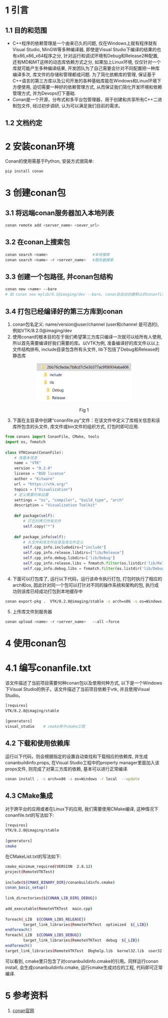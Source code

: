 # 1 引言
## 1.1 目的和范围
- C++程序的依赖管理是一个由来已久的问题, 仅在Windows上就有程序就有Visual Studio, MinGW等多种编译器, 即使是Visual Studio下编译的结果的也有x86,x86_x64程序之分, 针对运行和调试环境有Debug和Release2种配置, 还有MD和MT这样的动态库依赖方式之分, 如果加上Linux环境, 仅仅针对一个库就可能产生多种编译结果, 开发团队为了自己需要会针对不同配置把一种库编译多次, 库文件的存储和管理都成问题. 为了简化依赖库的管理, 保证基于C++语言的第三方库以及公司开发的各种基础库能在Windows和Linux环境下方便使用, 迫切需要一种好的依赖管理方式, 从而保证我们简化开发环境和依赖管理方式, 并为Devops打下基础.
- Conan是一个开源，分布式和多平台包管理器，用于创建和共享所有C++二进制包文件, 经过初步调研, 认为可以满足我们目前的需求。

## 1.2 文档约定


# 2 安装conan环境
Conan的使用需基于Python, 安装方式很简单: 
```bash
pip install conan
```

# 3 创建conan包
## 3.1 将远端conan服务器加入本地列表
```bash
conan remote add <server_name> <sever_url>
```
## 3.2 在conan上搜索包
```bash
conan search <name>                    #本地搜索
conan search <name> -r <server_name>   #服务器搜索
```
## 3.3 创建一个包路径, 并conan包结构
```bash
conan new <name> --bare
# 如 conan new mylib/0.1@imaging/dev --bare, conan会自动创建默认的conanfile.py文件
```
## 3.4 打包已经编译好的第三方库到conan
1. conan包名定义: name/version@user/channel (user和channel 是可选的), 例如VTK/8.2.0@imaging/dev
2. 使用conan的根本目的在于我们希望第三方库只编译一次就可以给所有人使用, 所以首先需要编译好我们需要的库。以VTK为例, 准备编译好的库文件以以上文件结构排布, include目录包含所有头文件, lib下包括了Debug和Release的静态库
<p align="center">
    <img src="imgs/lib.png" height = "125" >
    <br>
    <div align="center">Fig 1</div>
</p>

3. 下面在主目录中创建“conanfile.py”文件：在该文件中定义了库相关信息和该库所包含的头文件, 库文件或bin文件的组织方式, 打包时即可应用.
```python
from conans import ConanFile, CMake, tools
import os, fnmatch
 
class VTKConan(ConanFile):
    # 库基本信息
    name = "VTK"
    version = "8.2.0"
    license = "BSD license"
    author = "Kitware"
    url = "https://vtk.org/"
    topics = ("Visualization")
    # 定义需要的库设置
    settings = "os", "compiler", "build_type", "arch"
    description = "Visualization Toolkit"
     
    def package(self):
        # 打包时拷贝所有文件
        self.copy("*")
 
    def package_info(self):
        # 头文件和库文件目录及库文件定义
        self.cpp_info.includedirs=["include"]
        self.cpp_info.release.libdirs=["lib/Release"]
        self.cpp_info.debug.libdirs=['lib/Debug']
        self.cpp_info.release.libs = fnmatch.filter(os.listdir('lib/Release'), '*.lib')
        self.cpp_info.debug.libs = fnmatch.filter(os.listdir('lib/Debug'), '*.lib')
```
4. 下面可以打包库了, 运行以下代码，运行该命令执行打包, 打包时执行了相应的arch和os, 因此针对同一个包可以打针对不同的操作系统和架构的包, 执行成功则该库已经成功打包到本地缓存中
```bash
conan export-pkg .  VTK/8.2.0@imaging/stable -s arch=x86 -s os=Windows
```
5. 上传库文件到服务器
```bash
conan upload <name> -r <server_name>   --all –force
```

# 4 使用conan包
# 4.1 编写conanfile.txt
该文件描述了当前项目需要何种conan包以及使用何种方式, 以下是一个Windows下Visual Studio的例子。该文件描述了当前项目依赖于vtk, 并且使用Visual Studio。
```bash
[requires]
VTK/8.2.0@imaging/stable
 
[generators]
visual_studio    # cmake用于cmake工程
```
## 4.2 下载和使用依赖库
运行以下代码，则会根据指定的设置自动查找和下载相应的依赖库, 并生成conanbuildinfo.props, 在Visual Studio工程中的property manager里面加入该props文件, 则完成了对第三方库的依赖, 基本可以进行正常编译.
```bash
conan install . -s arch=x86 -s os=Windows -r local  --update
```
## 4.3 CMake集成
对于跨平台的应用或者在Linux下的应用, 我们需要使用CMake编译, 这种情况下conanfile.txt的写法如下:
```bash
[requires]
VTK/8.2.0@imaging/stable
 
[generators]
cmake
```
在CMakeList.txt的写法如下:
```bash
cmake_minimum_required(VERSION  2.8.12)
project(RemoteVTKTest)
 
include(${CMAKE_BINARY_DIR}/conanbuildinfo.cmake)
conan_basic_setup()
 
link_directories(${CONAN_LIB_DIRS_DEBUG})
 
add_executable(RemoteVTKTest  main.cpp)
 
foreach(_LIB  ${CONAN_LIBS_RELEASE})
        target_link_libraries(RemoteVTKTest  optimized  ${_LIB})
endforeach()
foreach(_LIB  ${CONAN_LIBS_DEBUG})
        target_link_libraries(RemoteVTKTest  debug  ${_LIB})
endforeach()
target_link_libraries(RemoteVTKTest  Dbghelp.lib  kernel32.lib  user32.lib  gdi32.lib  winspool.lib  shell32.lib  ole32.lib  oleaut32.lib  uuid.lib  comdlg32.lib  advapi32.lib  vfw32.lib  glu32.lib  opengl32.lib  comctl32.lib  wsock32.lib  ws2_32.lib  Psapi.lib)
```
可以看到, cmake里只包含了对conanbuildinfo.cmake的引用。同样运行conan install, 会生成conanbuildinfo.cmake, 运行cmake生成对应的工程, 代码即可正常编译.


# 5 参考资料
1. [conan官网](https://docs.conan.io/en/latest/)
